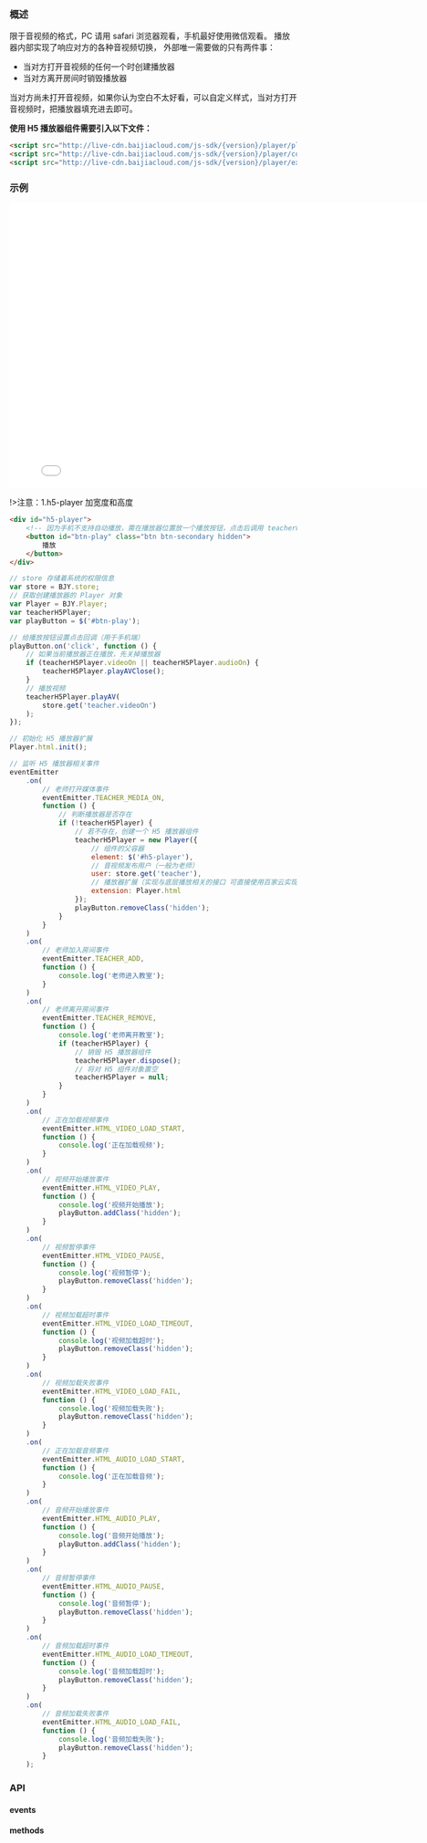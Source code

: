 ### 概述

限于音视频的格式，PC 请用 safari 浏览器观看，手机最好使用微信观看。
播放器内部实现了响应对方的各种音视频切换，
外部唯一需要做的只有两件事：
- 当对方打开音视频的任何一个时创建播放器
- 当对方离开房间时销毁播放器

当对方尚未打开音视频，如果你认为空白不太好看，可以自定义样式，当对方打开音视频时，把播放器填充进去即可。

**使用 H5 播放器组件需要引入以下文件：**
```html
<script src="http://live-cdn.baijiacloud.com/js-sdk/{version}/player/player.js"></script>
<script src="http://live-cdn.baijiacloud.com/js-sdk/{version}/player/core/Player.js"></script>
<script src="http://live-cdn.baijiacloud.com/js-sdk/{version}/player/extension/html.js"></script>
```

### 示例
<iframe frameborder=0 width=800 height=500 marginheight=0 marginwidth=0 scrolling=no src=./iframe/html-player.html></iframe>


!>注意：1.h5-player 加宽度和高度

```html
<div id="h5-player">
    <!-- 因为手机不支持自动播放，需在播放器位置放一个播放按钮，点击后调用 teacherH5Player.playAV(true) 触发播放 -->
    <button id="btn-play" class="btn btn-secondary hidden">
        播放
    </button>
</div>
```

```javascript
// store 存储着系统的权限信息
var store = BJY.store;
// 获取创建播放器的 Player 对象
var Player = BJY.Player;
var teacherH5Player;
var playButton = $('#btn-play');

// 给播放按钮设置点击回调（用于手机端）
playButton.on('click', function () {
    // 如果当前播放器正在播放，先关掉播放器
    if (teacherH5Player.videoOn || teacherH5Player.audioOn) {
        teacherH5Player.playAVClose();
    }
    // 播放视频
    teacherH5Player.playAV(
        store.get('teacher.videoOn')
    );
});

// 初始化 H5 播放器扩展
Player.html.init();

// 监听 H5 播放器相关事件
eventEmitter
    .on(
        // 老师打开媒体事件
        eventEmitter.TEACHER_MEDIA_ON,
        function () {
            // 判断播放器是否存在
            if (!teacherH5Player) {
                // 若不存在，创建一个 H5 播放器组件
                teacherH5Player = new Player({
                    // 组件的父容器
                    element: $('#h5-player'),
                    // 音视频发布用户（一般为老师）
                    user: store.get('teacher'),
                    // 播放器扩展（实现与底层播放相关的接口 可直接使用百家云实现 H5 扩展 Player.html。）
                    extension: Player.html
                });
                playButton.removeClass('hidden');
            }
        }
    )
    .on(
        // 老师加入房间事件
        eventEmitter.TEACHER_ADD,
        function () {
            console.log('老师进入教室');
        }
    )
    .on(
        // 老师离开房间事件
        eventEmitter.TEACHER_REMOVE,
        function () {
            console.log('老师离开教室');
            if (teacherH5Player) {
                // 销毁 H5 播放器组件
                teacherH5Player.dispose();
                // 将对 H5 组件对象置空
                teacherH5Player = null;
            }
        }
    )
    .on(
        // 正在加载视频事件
        eventEmitter.HTML_VIDEO_LOAD_START,
        function () {
            console.log('正在加载视频');
        }
    )
    .on(
        // 视频开始播放事件
        eventEmitter.HTML_VIDEO_PLAY,
        function () {
            console.log('视频开始播放');
            playButton.addClass('hidden');
        }
    )
    .on(
        // 视频暂停事件
        eventEmitter.HTML_VIDEO_PAUSE,
        function () {
            console.log('视频暂停');
            playButton.removeClass('hidden');
        }
    )
    .on(
        // 视频加载超时事件
        eventEmitter.HTML_VIDEO_LOAD_TIMEOUT,
        function () {
            console.log('视频加载超时');
            playButton.removeClass('hidden');
        }
    )
    .on(
        // 视频加载失败事件
        eventEmitter.HTML_VIDEO_LOAD_FAIL,
        function () {
            console.log('视频加载失败');
            playButton.removeClass('hidden');
        }
    )
    .on(
        // 正在加载音频事件
        eventEmitter.HTML_AUDIO_LOAD_START,
        function () {
            console.log('正在加载音频');
        }
    )
    .on(
        // 音频开始播放事件
        eventEmitter.HTML_AUDIO_PLAY,
        function () {
            console.log('音频开始播放');
            playButton.addClass('hidden');
        }
    )
    .on(
        // 音频暂停事件
        eventEmitter.HTML_AUDIO_PAUSE,
        function () {
            console.log('音频暂停');
            playButton.removeClass('hidden');
        }
    )
    .on(
        // 音频加载超时事件
        eventEmitter.HTML_AUDIO_LOAD_TIMEOUT,
        function () {
            console.log('音频加载超时');
            playButton.removeClass('hidden');
        }
    )
    .on(
        // 音频加载失败事件
        eventEmitter.HTML_AUDIO_LOAD_FAIL,
        function () {
            console.log('音频加载失败');
            playButton.removeClass('hidden');
        }
    );

```

### API

#### events
<div id="h5-player-api-events"></div>

#### methods
<div id="h5-player-api-methods"></div>

<script>

new Vue({
    el: '#h5-player-api-events',
    template: '<Table border :columns="columns" :data="data"><Table>',
    data () {
        return {
            columns: [
                {
                    title: '事件',
                    key: 'name',
                    width: 350
                },
                {
                    title: '说明',
                    key: 'explain',
                    width: 350
                },
                {
                    title: '数据',
                    key: 'data',
                    width: 270
                }
            ],
            data: [

                {
                    name:'eventEmitter.TEACHER_MEDIA_ON',
                    explain: '老师打开媒体事件',
                    data: '无'
                },
                {
                    name:'eventEmitter.TEACHER_ADD',
                    explain: '老师加入房间事件',
                    data: '无'
                },
                {

                    name:'eventEmitter.TEACHER_REMOVE',
                    explain: '老师离开房间事件',
                    data: '无'
                },
                {
                    name:'eventEmitter.HTML_VIDEO_LOAD_START',
                    explain: '正在加载视频事件',
                    data: '无'
                },
                {
                    name:'eventEmitter.HTML_VIDEO_PLAY',
                    explain: '视频开始播放事件',
                    data: '无'
                },
                {
                    name:'eventEmitter.HTML_VIDEO_PAUSE',
                    explain: '视频暂停事件',
                    data: '无'
                },
                {
                    name:'eventEmitter.HTML_VIDEO_LOAD_TIMEOUT',
                    explain: '视频加载超时事件',
                    data: '无'
                },
                {
                    name:'eventEmitter.HTML_VIDEO_LOAD_FAIL',
                    explain: '视频加载失败事件',
                    data: '无'
                },
                {
                    name:'eventEmitter.HTML_AUDIO_LOAD_START',
                    explain: '正在加载音频事件',
                    data: '无'
                },
                {
                    name:'eventEmitter.HTML_AUDIO_PLAY',
                    explain: '音频开始播放事件',
                    data: '无'
                },
                {
                    name:'eventEmitter.HTML_AUDIO_PAUSE',
                    explain: '音频暂停事件',
                    data: '无'
                },
                {
                    name:'eventEmitter.HTML_AUDIO_LOAD_TIMEOUT',
                    explain: '音频加载超时事件',
                    data: '无'
                },
                {
                    name:'eventEmitter.HTML_AUDIO_LOAD_FAIL',
                    explain: '音频加载失败事件',
                    data: '无'
                }
            ]
        }
    }
});
new Vue({
    el: '#h5-player-api-methods',
    template: '<Table border :columns="columns" :data="data"><Table>',
    data () {
        return {
            columns: [
                {
                    title: '方法名',
                    key: 'name',
                    width: 270
                },
                {
                    title: '说明',
                    key: 'explain',
                    width: 350
                },
                {
                    title: '参数',
                    key: 'param',
                    width: 350
                }
            ],
            data: [
                {
                    name:'Player',
                    explain: '播放器构造函数',
                    param: '出始化参数:'
                    +      '<ul  style="margin-left:50px;">'
                    +            '<li>element: JQuery 对象 播放器容器 必须</li>'
                    +            '<li>user: string 音视频发布用户 必须</li>'
                    +            '<li>extension: Object 播放器扩展 必须</li>'
                    +      '</ul>'
                },
                {
                    name: 'html.init',
                    explain: '初始化 H5 播放器扩展，在创建播放器实例之前调用',
                    param: '无'
                },
                {
                    name: 'dispose',
                    explain: '销毁播放器实例',
                    param: '无'
                }
            ]
        }
    }
});
</script>












